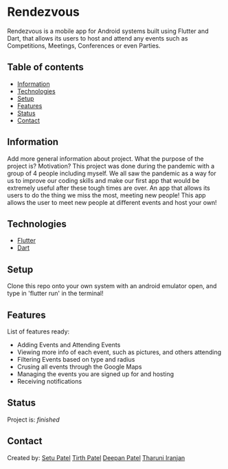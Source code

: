 # Rendezvous
Rendezvous is a mobile app for Android systems built using Flutter and Dart, that allows its users to host and attend any events such as Competitions, Meetings, Conferences or even Parties. 

## Table of contents
* [Information](#Information)
* [Technologies](#technologies)
* [Setup](#setup)
* [Features](#features)
* [Status](#status)
* [Contact](#contact)

## Information
Add more general information about project. What the purpose of the project is? Motivation?
This project was done during the pandemic with a group of 4 people including myself. We all saw the pandemic as a way for us to improve our coding skills and make our first app that would be extremely useful after these tough times are over. An app that allows its users to do the thing we miss the most, meeting new people! This app allows the user to meet new people at different events and host your own!  


## Technologies
* [Flutter](https://flutter.dev/)
* [Dart](https://dart.dev/)

## Setup
Clone this repo onto your own system with an android emulator open, and type in 'flutter run' in the terminal!

## Features
List of features ready:
* Adding Events and Attending Events
* Viewing more info of each event, such as pictures, and others attending
* Filtering Events based on type and radius
* Crusing all events through the Google Maps
* Managing the events you are signed up for and hosting
* Receiving notifications

## Status
Project is: _finished_

## Contact
Created by:
[Setu Patel](https://github.com/Setuuu)
[Tirth Patel](https://github.com/TirthPOnTechU)
[Deepan Patel](https://github.com/deepan-patel)
[Tharuni Iranjan](https://github.com/TharuniI)
